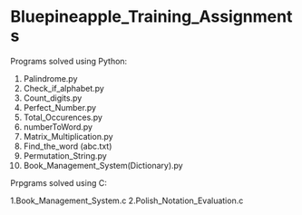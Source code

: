 # Bluepineapple_Training_Assignments

Programs solved using Python:

1. Palindrome.py
2. Check_if_alphabet.py
3. Count_digits.py
4. Perfect_Number.py
5. Total_Occurences.py
6. numberToWord.py
7. Matrix_Multiplication.py
8. Find_the_word (abc.txt)
9. Permutation_String.py
10. Book_Management_System(Dictionary).py


Prpgrams solved using C:


1.Book_Management_System.c
2.Polish_Notation_Evaluation.c



